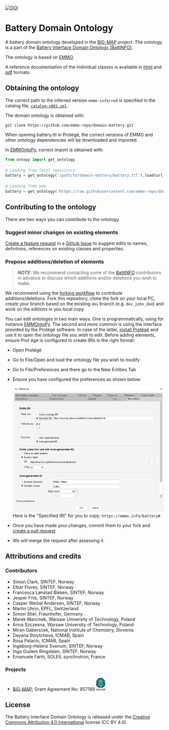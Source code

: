 [![DOI](https://zenodo.org/badge/570454101.svg)](https://zenodo.org/badge/latestdoi/570454101)

<!-- markdownlint-disable MD033 -->

# Battery Domain Ontology

<!-- [![CI tests](https://github.com/emmo-repo/domain-battery/workflows/CI%20tests/badge.svg)](https://github.com/emmo-repo/domain-battery/actions/) -->

A battery domain ontology developed in the [BIG-MAP][2] project.
The ontology is a part of the [Battery Interface Domain Ontology (BattINFO)](https://github.com/BIG-MAP/BattINFO).

The ontology is based on [EMMO][1].

A reference documentation of the individual classes is available in [html](https://emmo-repo.github.io/domain-battery/index.html) and [pdf](https://emmo-repo.github.io/domain-battery/battery.pdf) formats.

## Obtaining the ontology

The correct path to the inferred version `emmo-inferred` is specified in the catalog file, [`catalog-v001.xml`](catalog-v001.xml).

The domain ontology is obtained with:

```console
git clone https://github.com/emmo-repo/domain-battery.git
```

When opening battery.ttl in Protégé, the correct versions of EMMO and other ontology dependencies will be downloaded and imported.

In [EMMOntoPy](https://github.com/emmo-repo/EMMOntoPy), correct import is obtained with:

```python
from ontopy import get_ontology

# Loading from local repository
battery = get_ontology('/path/to/domain-battery/battery.ttl').load(url_from_catalog=True)

# Loading from web
battery = get_ontology('https://raw.githubusercontent.com/emmo-repo/domain-battery/master/battery.ttl').load()
```

## Contributing to the ontology

There are two ways you can contribute to the ontology.

### Suggest minor changes on existing elements

[Create a feature request](https://github.com/emmo-repo/domain-battery/issues/new) in a [Github Issue](https://docs.github.com/en/issues/tracking-your-work-with-issues/creating-an-issue) to suggest edits to names, defintions, references on existing classes and properties.

### Propose additions/deletion of elements

> **_NOTE:_** We recommend contacting some of the [BattINFO](https://github.com/BIG-MAP/BattINFO) contributors in advance to discuss which additions and/or deletions you wish to make.  

We recommend using the [forking workflow](https://www.atlassian.com/git/tutorials/comparing-workflows/forking-workflow) to contribute additions/deletions.
Fork this repository, clone the fork on your local PC, create your branch based on the existing `dev` branch (e.g. `dev_john_doe`) and work on the editions in you local copy.

You can edit ontologes in two main ways.
One is programmatically, using for instance [EMMOntoPy](https://github.com/emmo-repo/EMMOntoPy).
The second and more common is using the interface provided by the Protégé software.
In case of the latter, [install Protégé](https://protege.stanford.edu/) and use it to open the ontology file you wish to edit.
Before adding elements, ensure Prot´égé is configured to create IRIs in the right format:

* Open Protégé
* Go to File/Open and load the ontology file you wish to modify
* Go to File/Preferences and there go to the New Entities Tab
* Ensure you have configured the preferences as shown below:

  ![Protege config.](doc/img/protege_config_contribute.png)  
  Here is the "Specified IRI" for you to copy: `https://emmo.info/battery#`

* Once you have made your changes, commit them to your fork and [create a pull request](https://docs.github.com/en/pull-requests/collaborating-with-pull-requests/proposing-changes-to-your-work-with-pull-requests/creating-a-pull-request).
* We will merge the request after assessing it.

## Attributions and credits

### Contributors

* Simon Clark, SINTEF, Norway
* Eibar Flores, SINTEF, Norway
* Francesca Lønstad Bleken, SINTEF, Norway
* Jesper Friis, SINTEF, Norway
* Casper Welzel Andersen, SINTEF, Norway
* Martin Uhrin, EPFL, Switzerland
* Simon Stier, Fraunhofer, Germany
* Marek Marcinek, Warsaw University of Technology, Poland
* Anna Szczesna, Warsaw University of Technology, Poland
* Miran Gaberscek, National Institute of Chemistry, Slovenia
* Deyana Stoytcheva, ICMAB, Spain
* Rosa Palacin, ICMAB, Spain
* Ingeborg-Helene Svenum, SINTEF, Norway
* Inga Gudem Ringdalen, SINTEF, Norway
* Emanuele Farhi, SOLEIL synchrotron, France

### Projects

* [BIG-MAP][2]; Grant Agreement No: 957189 <img src="doc/img/bigmap.png" alt="BIG-MAP" width="30">

## License

The Battery Interface Domain Ontology is released under the [Creative Commons Attribution 4.0 International](https://creativecommons.org/licenses/by/4.0/legalcode) license (CC BY 4.0).

[1]: https://github.com/emmo-repo/EMMO
[2]: https://www.big-map.eu

